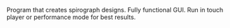 Program that creates spirograph designs. Fully functional GUI. Run in touch player or performance mode for best results.
